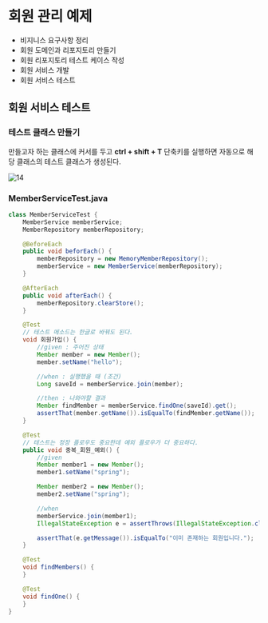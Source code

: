 # 회원 관리 예제

- 비지니스 요구사항 정리
- 회원 도메인과 리포지토리 만들기
- 회원 리포지토리 테스트 케이스 작성
- 회원 서비스 개발
- 회원 서비스 테스트

## 회원 서비스 테스트

### 테스트 클래스 만들기

만들고자 하는 클래스에 커서를 두고 **ctrl + shift + T** 단축키를 실행하면 자동으로 해당 클래스의 테스트 클래스가 생성된다.

![14](https://user-images.githubusercontent.com/66400531/134858500-8c7d37ef-b832-49c9-8ce3-f39960b04d15.jpg)

### MemberServiceTest.java

```java
class MemberServiceTest {
    MemberService memberService;
    MemberRepository memberRepository;

    @BeforeEach
    public void beforEach() {
        memberRepository = new MemoryMemberRepository();
        memberService = new MemberService(memberRepository);
    }

    @AfterEach
    public void afterEach() {
        memberRepository.clearStore();
    }

    @Test
    // 테스트 메소드는 한글로 바꿔도 된다.
    void 회원가입() {
        //given : 주어진 상태
        Member member = new Member();
        member.setName("hello");

        //when : 실행했을 때 (조건)
        Long saveId = memberService.join(member);

        //then : 나와야할 결과
        Member findMember = memberService.findOne(saveId).get();
        assertThat(member.getName()).isEqualTo(findMember.getName());
    }

    @Test
    // 테스트는 정장 플로우도 중요한데 예외 플로우가 더 중요하다.
    public void 중복_회원_예외() {
        //given
        Member member1 = new Member();
        member1.setName("spring");

        Member member2 = new Member();
        member2.setName("spring");

        //when
        memberService.join(member1);
        IllegalStateException e = assertThrows(IllegalStateException.class, () -> memberService.join(member2));

        assertThat(e.getMessage()).isEqualTo("이미 존재하는 회원입니다.");
    }

    @Test
    void findMembers() {
    }

    @Test
    void findOne() {
    }
}
```

